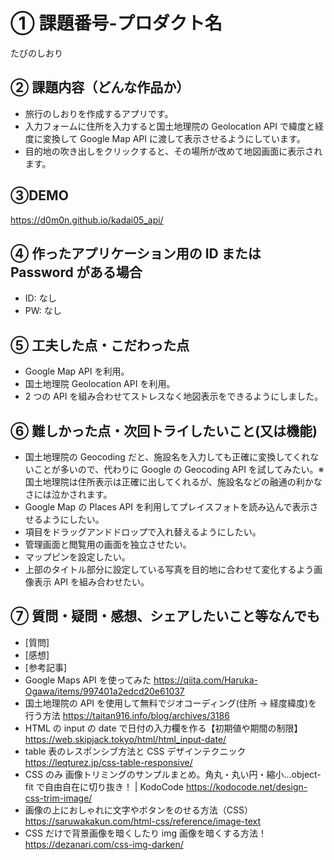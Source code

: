 # ① 課題番号-プロダクト名

たびのしおり

## ② 課題内容（どんな作品か）

- 旅行のしおりを作成するアプリです。
- 入力フォームに住所を入力すると国土地理院の Geolocation API で緯度と経度に変換して Google Map API に渡して表示させるようにしています。
- 目的地の吹き出しをクリックすると、その場所が改めて地図画面に表示されます。

## ③DEMO

https://d0m0n.github.io/kadai05_api/

## ④ 作ったアプリケーション用の ID または Password がある場合

- ID: なし
- PW: なし

## ⑤ 工夫した点・こだわった点

- Google Map API を利用。
- 国土地理院 Geolocation API を利用。
- 2 つの API を組み合わせてストレスなく地図表示をできるようにしました。

## ⑥ 難しかった点・次回トライしたいこと(又は機能)

- 国土地理院の Geocoding だと、施設名を入力しても正確に変換してくれないことが多いので、代わりに Google の Geocoding API を試してみたい。※国土地理院は住所表示は正確に出してくれるが、施設名などの融通の利かなさには泣かされます。
- Google Map の Places API を利用してプレイスフォトを読み込んで表示させるようにしたい。
- 項目をドラッグアンドドロップで入れ替えるようにしたい。
- 管理画面と閲覧用の画面を独立させたい。
- マップピンを設定したい。
- 上部のタイトル部分に設定している写真を目的地に合わせて変化するよう画像表示 API を組み合わせたい。

## ⑦ 質問・疑問・感想、シェアしたいこと等なんでも

- [質問]
- [感想]
- [参考記事]
- Google Maps API を使ってみた https://qiita.com/Haruka-Ogawa/items/997401a2edcd20e61037
- 国土地理院の API を使用して無料でジオコーディング(住所 → 経度緯度)を行う方法 https://taitan916.info/blog/archives/3186
- HTML の input の date で日付の入力欄を作る【初期値や期間の制限】 https://web.skipjack.tokyo/html/html_input-date/
- table 表のレスポンシブ方法と CSS デザインテクニック https://leqturez.jp/css-table-responsive/
- CSS のみ 画像トリミングのサンプルまとめ。角丸・丸い円・縮小…object-fit で自由自在に切り抜き！ | KodoCode https://kodocode.net/design-css-trim-image/
- 画像の上におしゃれに文字やボタンをのせる方法（CSS） https://saruwakakun.com/html-css/reference/image-text
- CSS だけで背景画像を暗くしたり img 画像を暗くする方法！ https://dezanari.com/css-img-darken/
